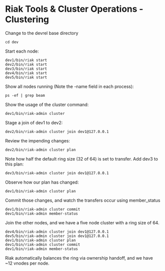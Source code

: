 # Riak Tools & Cluster Operations - Clustering

Change to the devrel base directory

    cd dev

Start each node:

    dev1/bin/riak start
    dev2/bin/riak start
    dev3/bin/riak start
    dev4/bin/riak start
    dev5/bin/riak start

Show all nodes running (Note the -name field in each process):

    ps -ef | grep beam

Show the usage of the cluster command:

    dev1/bin/riak-admin cluster

Stage a join of dev1 to dev2:

    dev2/bin/riak-admin cluster join dev1@127.0.0.1

Review the impending changes:

    dev2/bin/riak-admin cluster plan

Note how half the default ring size (32 of 64) is set to transfer. Add dev3 to this plan:

    dev3/bin/riak-admin cluster join dev1@127.0.0.1

Observe how our plan has changed:

    dev1/bin/riak-admin cluster plan

Commit those changes, and watch the transfers occur using member_status

    dev1/bin/riak-admin cluster commit
    dev1/bin/riak-admin member-status

Join the other nodes, and we have a five node cluster with a ring size of 64.

    dev4/bin/riak-admin cluster join dev1@127.0.0.1
    dev5/bin/riak-admin cluster join dev1@127.0.0.1
    dev1/bin/riak-admin cluster plan
    dev1/bin/riak-admin cluster commit
    dev1/bin/riak-admin member-status

Riak automatically balances the ring via ownership handoff, and we have ~12 vnodes per node.
